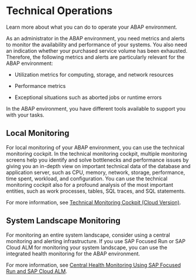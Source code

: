 <!-- loio181ce28a38154cf4a59d459d1b074cf8 -->

# Technical Operations

Learn more about what you can do to operate your ABAP environment.

As an administrator in the ABAP environment, you need metrics and alerts to monitor the availability and performance of your systems. You also need an indication whether your purchased service volume has been exhausted. Therefore, the following metrics and alerts are particularly relevant for the ABAP environment:

-   Utilization metrics for computing, storage, and network resources

-   Performance metrics

-   Exceptional situations such as aborted jobs or runtime errors


In the ABAP environment, you have different tools available to support you with your tasks.



<a name="loio181ce28a38154cf4a59d459d1b074cf8__section_odv_djy_2pb"/>

## Local Monitoring

For local monitoring of your ABAP environment, you can use the technical monitoring cockpit. In the technical monitoring cockpit, multiple monitoring screens help you identify and solve bottlenecks and performance issues by giving you an in-depth view on important technical data of the database and application server, such as CPU, memory, network, storage, performance, time spent, workload, and configuration. You can use the technical monitoring cockpit also for a profound analysis of the most important entities, such as work processes, tables, SQL traces, and SQL statements.

For more information, see [Technical Monitoring Cockpit \(Cloud Version\)](technical-monitoring-cockpit-cloud-version-eb867c6.md).



<a name="loio181ce28a38154cf4a59d459d1b074cf8__section_cng_vjy_2pb"/>

## System Landscape Monitoring

For monitoring an entire system landscape, consider using a central monitoring and alerting infrastructure. If you use SAP Focused Run or SAP Cloud ALM for monitoring your system landscape, you can use the integrated health monitoring for the ABAP environment.

For more information, see [Central Health Monitoring Using SAP Focused Run and SAP Cloud ALM](central-health-monitoring-using-sap-focused-run-and-sap-cloud-alm-8d6e2e7.md).

